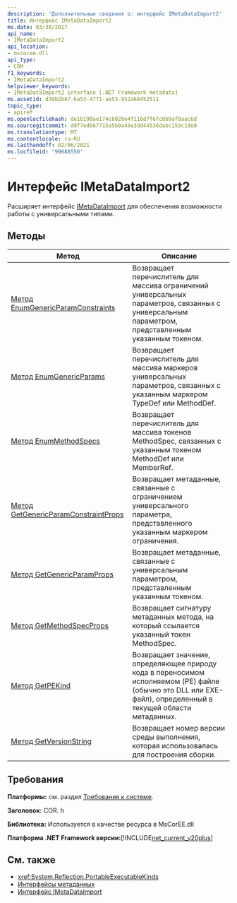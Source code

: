 ```yaml
---
description: 'Дополнительные сведения о: интерфейс IMetaDataImport2'
title: Интерфейс IMetaDataImport2
ms.date: 03/30/2017
api_name:
- IMetaDataImport2
api_location:
- mscoree.dll
api_type:
- COM
f1_keywords:
- IMetaDataImport2
helpviewer_keywords:
- IMetaDataImport2 interface [.NET Framework metadata]
ms.assetid: d39b2b87-ba53-4771-ae53-952a68452511
topic_type:
- apiref
ms.openlocfilehash: de1b190ae174c6028e4f116d7f6fc0b9af0aac6d
ms.sourcegitcommit: ddf7edb67715a5b9a45e3dd44536dabc153c1de0
ms.translationtype: MT
ms.contentlocale: ru-RU
ms.lasthandoff: 02/06/2021
ms.locfileid: "99688550"
---
```

# <a name="imetadataimport2-interface"></a>Интерфейс IMetaDataImport2

Расширяет интерфейс [IMetaDataImport](imetadataimport-interface.md) для обеспечения возможности работы с универсальными типами.  
  
## <a name="methods"></a>Методы  
  
|Метод|Описание|  
|------------|-----------------|  
|[Метод EnumGenericParamConstraints](imetadataimport2-enumgenericparamconstraints-method.md)|Возвращает перечислитель для массива ограничений универсальных параметров, связанных с универсальным параметром, представленным указанным токеном.|  
|[Метод EnumGenericParams](imetadataimport2-enumgenericparams-method.md)|Возвращает перечислитель для массива маркеров универсальных параметров, связанных с указанным маркером TypeDef или MethodDef.|  
|[Метод EnumMethodSpecs](imetadataimport2-enummethodspecs-method.md)|Возвращает перечислитель для массива токенов MethodSpec, связанных с указанным токеном MethodDef или MemberRef.|  
|[Метод GetGenericParamConstraintProps](imetadataimport2-getgenericparamconstraintprops-method.md)|Возвращает метаданные, связанные с ограничением универсального параметра, представленного указанным маркером ограничения.|  
|[Метод GetGenericParamProps](imetadataimport2-getgenericparamprops-method.md)|Возвращает метаданные, связанные с универсальным параметром, представленным указанным токеном.|  
|[Метод GetMethodSpecProps](imetadataimport2-getmethodspecprops-method.md)|Возвращает сигнатуру метаданных метода, на который ссылается указанный токен MethodSpec.|  
|[Метод GetPEKind](imetadataimport2-getpekind-method.md)|Возвращает значение, определяющее природу кода в переносимом исполняемом (PE) файле (обычно это DLL или EXE-файл), определенный в текущей области метаданных.|  
|[Метод GetVersionString](imetadataimport2-getversionstring-method.md)|Возвращает номер версии среды выполнения, которая использовалась для построения сборки.|  
  
## <a name="requirements"></a>Требования  

 **Платформы:** см. раздел [Требования к системе](../../get-started/system-requirements.md).  
  
 **Заголовок:** COR. h  
  
 **Библиотека:** Используется в качестве ресурса в MsCorEE.dll  
  
 **Платформа .NET Framework версии:**[!INCLUDE[net_current_v20plus](../../../../includes/net-current-v20plus-md.md)]  
  
## <a name="see-also"></a>См. также

- <xref:System.Reflection.PortableExecutableKinds>
- [Интерфейсы метаданных](metadata-interfaces.md)
- [Интерфейс IMetaDataImport](imetadataimport-interface.md)
